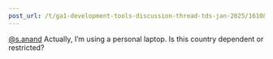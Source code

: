 ```yaml
---
post_url: /t/ga1-development-tools-discussion-thread-tds-jan-2025/161083/46
---
```

[@s.anand](/u/s.anand) Actually, I’m using a personal laptop. Is this country dependent or restricted?